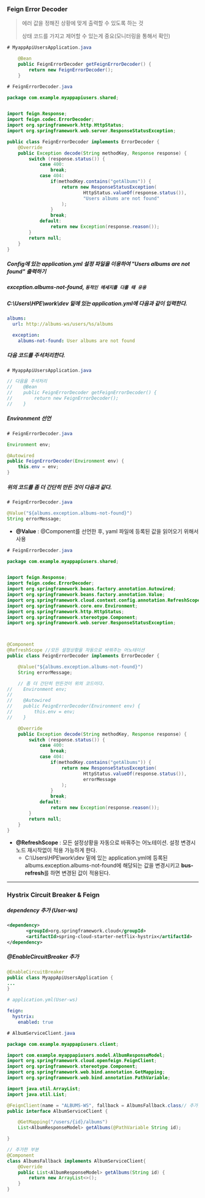 ### Feign Error Decoder

> 에러 값을 정해진 상황에 맞게  출력할 수 있도록 하는 것
>
> 상태 코드를 가지고 제어할 수 있는게 중요(모니터링을 통해서 확인)

```java
# MyappApiUsersApplication.java

    @Bean
    public FeignErrorDecoder getFeignErrorDecoder() {
        return new FeignErrorDecoder();
    }
```



```java
# FeignErrorDecoder.java

package com.example.myappapiusers.shared;


import feign.Response;
import feign.codec.ErrorDecoder;
import org.springframework.http.HttpStatus;
import org.springframework.web.server.ResponseStatusException;

public class FeignErrorDecoder implements ErrorDecoder {
    @Override
    public Exception decode(String methodKey, Response response) {
        switch (response.status()) {
            case 400:
                break;
            case 404:
                if(methodKey.contains("getAlbums")) {
                    return new ResponseStatusException(
                            HttpStatus.valueOf(response.status()),
                            "Users albums are not found"
                    );
                }
                break;
            default:
                return new Exception(response.reason());
        }
        return null;
    }
}
```



##### Config에 있는 application.yml 설정 파일을 이용하여 "Users albums are not found" 출력하기

##### exception.albums-not-found, `동적인 메세지를 다룰 때 유용`



##### C:\Users\HPE\work\dev 밑에 있는 application.yml에 다음과 같이 입력한다.

```yaml
albums:
  url: http://albums-ws/users/%s/albums

  exception:
    albums-not-found: User albums are not found
```



##### 다음 코드를 주석처리한다.

```java
# MyappApiUsersApplication.java

// 다음을 주석처리
//    @Bean
//    public FeignErrorDecoder getFeignErrorDecoder() {
//        return new FeignErrorDecoder();
//    }
```



##### Environment 선언

```java
# FeignErrorDecoder.java

Environment env;

@Autowired
public FeignErrorDecoder(Environment env) {
    this.env = env;
}
```



##### 위의 코드를 좀 더 간단히 만든 것이 다음과 같다.

```java
# FeignErrorDecoder.java

@Value("${albums.exception.albums-not-found}")
String errorMessage;
```

- **@Value** : @Component를 선언한 후, yaml 파일에 등록된 값을 읽어오기 위해서 사용



```java
# FeignErrorDecoder.java

package com.example.myappapiusers.shared;


import feign.Response;
import feign.codec.ErrorDecoder;
import org.springframework.beans.factory.annotation.Autowired;
import org.springframework.beans.factory.annotation.Value;
import org.springframework.cloud.context.config.annotation.RefreshScope;
import org.springframework.core.env.Environment;
import org.springframework.http.HttpStatus;
import org.springframework.stereotype.Component;
import org.springframework.web.server.ResponseStatusException;



@Component
@RefreshScope //모든 설정상황을 자동으로 바꿔주는 어노테이션
public class FeignErrorDecoder implements ErrorDecoder {

    @Value("${albums.exception.albums-not-found}")
    String errorMessage;

    // 좀 더 간단히 만든것이 위의 코드이다.
//    Environment env;
//
//    @Autowired
//    public FeignErrorDecoder(Environment env) {
//        this.env = env;
//    }

    @Override
    public Exception decode(String methodKey, Response response) {
        switch (response.status()) {
            case 400:
                break;
            case 404:
                if(methodKey.contains("getAlbums")) {
                    return new ResponseStatusException(
                            HttpStatus.valueOf(response.status()),
                            errorMessage
                    );
                }
                break;
            default:
                return new Exception(response.reason());
        }
        return null;
    }
}
```

- **@RefreshScope** : 모든 설정상황을 자동으로 바꿔주는 어노테이션. 설정 변경시 노드 재시작없이 적용 가능하게 한다.
  - C:\Users\HPE\work\dev 밑에 있는 application.yml에 등록된 albums.exception.albums-not-found에 해당되는 값을 변경시키고 **bus-refresh**를 하면 변경된 값이 적용된다.



---



### Hystrix Circuit Breaker & Feign

##### dependency 추가 (User-ws)

```xml
<dependency>
       <groupId>org.springframework.cloud</groupId>
       <artifactId>spring-cloud-starter-netflix-hystrix</artifactId>
</dependency>
```



##### @EnableCircuitBreaker 추가

```java
@EnableCircuitBreaker
public class MyappApiUsersApplication {
...
}
```



```yaml
# application.yml(User-ws)

feign:
  hystrix:
    enabled: true
```



```java
# AlbumServiceClient.java

package com.example.myappapiusers.client;

import com.example.myappapiusers.model.AlbumResponseModel;
import org.springframework.cloud.openfeign.FeignClient;
import org.springframework.stereotype.Component;
import org.springframework.web.bind.annotation.GetMapping;
import org.springframework.web.bind.annotation.PathVariable;

import java.util.ArrayList;
import java.util.List;

@FeignClient(name = "ALBUMS-WS", fallback = AlbumsFallback.class// 추가한 부분)
public interface AlbumServiceClient {

    @GetMapping("/users/{id}/albums")
    List<AlbumResponseModel> getAlbums(@PathVariable String id);

}

// 추가한 부분
@Component
class AlbumsFallback implements AlbumServiceClient{
    @Override
    public List<AlbumResponseModel> getAlbums(String id) {
        return new ArrayList<>();
    }
}
```

